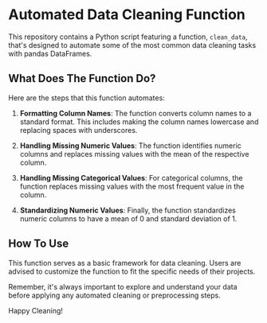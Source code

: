 # Automated Data Cleaning Function

This repository contains a Python script featuring a function, `clean_data`, that's designed to automate some of the most common data cleaning tasks with pandas DataFrames.

## What Does The Function Do?

Here are the steps that this function automates:

1. **Formatting Column Names**: The function converts column names to a standard format. This includes making the column names lowercase and replacing spaces with underscores.

2. **Handling Missing Numeric Values**: The function identifies numeric columns and replaces missing values with the mean of the respective column.

3. **Handling Missing Categorical Values**: For categorical columns, the function replaces missing values with the most frequent value in the column.

4. **Standardizing Numeric Values**: Finally, the function standardizes numeric columns to have a mean of 0 and standard deviation of 1.

## How To Use

This function serves as a basic framework for data cleaning. Users are advised to customize the function to fit the specific needs of their projects. 

Remember, it's always important to explore and understand your data before applying any automated cleaning or preprocessing steps. 

Happy Cleaning!
